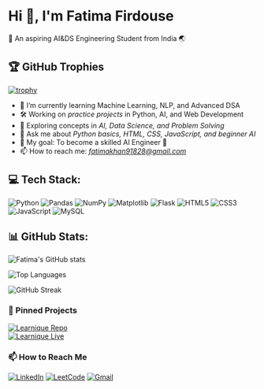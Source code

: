 # Hi 👋, I'm Fatima Firdouse
🌱 An aspiring AI&DS Engineering Student from India 🌏 

## 🏆 GitHub Trophies
[![trophy](https://github-profile-trophy.vercel.app/?username=fatima-firdouse&theme=radical&no-frame=true&margin-w=15)](https://github.com/ryo-ma/github-profile-trophy)

- 📖 I’m currently learning Machine Learning, NLP, and Advanced DSA  
- 🛠 Working on *practice projects* in Python, AI, and Web Development  
- 🧩 Exploring concepts in *AI, Data Science, and Problem Solving*  
- 💬 Ask me about *Python basics, HTML, CSS, JavaScript, and beginner AI*  
- 🎯 My goal: To become a skilled AI Engineer 🚀  
- 📫 How to reach me: *fatimakhan91828@gmail.com*  

## 💻 Tech Stack:
![Python](https://img.shields.io/badge/Python-3776AB?style=for-the-badge&logo=python&logoColor=white)
![Pandas](https://img.shields.io/badge/Pandas-150458?style=for-the-badge&logo=pandas&logoColor=white)
![NumPy](https://img.shields.io/badge/NumPy-013243?style=for-the-badge&logo=numpy&logoColor=white)
![Matplotlib](https://img.shields.io/badge/Matplotlib-006C84?style=for-the-badge&logo=plotly&logoColor=white)
![Flask](https://img.shields.io/badge/Flask-000000?style=for-the-badge&logo=flask&logoColor=white)
![HTML5](https://img.shields.io/badge/HTML5-E34F26?style=for-the-badge&logo=html5&logoColor=white)
![CSS3](https://img.shields.io/badge/CSS3-1572B6?style=for-the-badge&logo=css3&logoColor=white)
![JavaScript](https://img.shields.io/badge/JavaScript-F7DF1E?style=for-the-badge&logo=javascript&logoColor=black)
![MySQL](https://img.shields.io/badge/MySQL-005C84?style=for-the-badge&logo=mysql&logoColor=white)

## 📊 GitHub Stats:
![Fatima's GitHub stats](https://github-readme-stats.vercel.app/api?username=fatima-firdouse&show_icons=true&theme=radical)

![Top Languages](https://github-readme-stats.vercel.app/api/top-langs/?username=fatima-firdouse&layout=compact&theme=radical)

![GitHub Streak](https://streak-stats.demolab.com?user=fatimafirdouse&theme=radical&hide_border=false)

### 📌 Pinned Projects
[![Learnique Repo](https://img.shields.io/badge/Learnique-Repo-blue?style=for-the-badge&logo=github)](https://github.com/fatima-firdouse/Learnique--AI-Personalized-Learning-Roadmap)  
[![Learnique Live](https://img.shields.io/badge/Learnique-Live-brightgreen?style=for-the-badge&logo=appveyor)](https://learnique-ai-personalized-learning-app.onrender.com)


### 📫 How to Reach Me

[![LinkedIn](https://img.shields.io/badge/LinkedIn-0077B5?style=for-the-badge&logo=linkedin&logoColor=white)](https://www.linkedin.com/in/fatimafirdouse/)
[![LeetCode](https://img.shields.io/badge/LeetCode-FFA116?style=for-the-badge&logo=leetcode&logoColor=black)](https://leetcode.com/u/Fatima_firdouse/)
[![Gmail](https://img.shields.io/badge/Gmail-D14836?style=for-the-badge&logo=gmail&logoColor=white)](mailto:fatimakhna91828@gmail.com)
